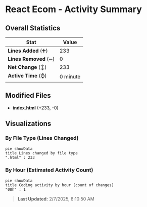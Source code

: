 # React Ecom - Activity Summary 

## Overall Statistics

| Stat                   | Value                                                             |
| ---------------------- | ----------------------------------------------------------------- |
| **Lines Added** (➕)   | 233                                          |
| **Lines Removed** (➖) | 0                                        |
| **Net Change** (↕)    | 233                |
| **Active Time** (⌚)   | 0 minute |


## Modified Files
- **index.html** (+233, -0)

## Visualizations

### By File Type (Lines Changed)

```mermaid
pie showData
title Lines changed by file type
".html" : 233
```

### By Hour (Estimated Activity Count)

```mermaid
pie showData
title Coding activity by hour (count of changes)
"08h" : 1
```


> **Last Updated:** 2/7/2025, 8:10:50 AM